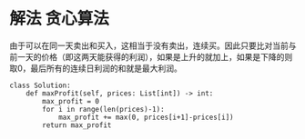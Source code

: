# 解法 贪心算法
由于可以在同一天卖出和买入，这相当于没有卖出，连续买。因此只要比对当前与前一天的价格（即这两天能获得的利润），如果是上升的就加上，如果是下降的则取0，最后所有的连续日利润的和就是最大利润。
```
class Solution:
    def maxProfit(self, prices: List[int]) -> int:
        max_profit = 0
        for i in range(len(prices)-1):
            max_profit += max(0, prices[i+1]-prices[i])
        return max_profit
```